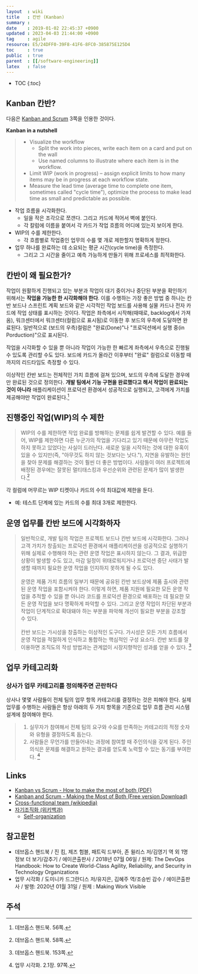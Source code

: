 ```yaml
---
layout  : wiki
title   : 칸반 (Kanban)
summary : 
date    : 2019-01-02 22:45:37 +0900
updated : 2023-04-03 21:44:00 +0900
tag     : agile
resource: E5/24DFF0-39F8-41F6-8FC0-385875E125D4
toc     : true
public  : true
parent  : [[/software-engineering]]
latex   : false
---
```

* TOC
{:toc}

## Kanban 칸반?

다음은 [Kanban and Scrum](https://www.infoq.com/minibooks/kanban-scrum-minibook ) 3쪽을 인용한 것이다.

>
**Kanban in a nutshell**
>
> - Visualize the workflow
>     - Split the work into pieces, write each item on a card and put on the wall
>     - Use named columns to illustrate where each item is in the workflow.
> - Limit WIP (work in progress) – assign explicit limits to how many items may be in progress at each workflow state.
> - Measure the lead time (average time to complete one item, sometimes called "cycle time"), optimize the process to make lead time as small and predictable as possible. 

- 작업 흐름을 시각화한다.
    - 일을 작은 조각으로 쪼갠다. 그리고 카드에 적어서 벽에 붙인다.
    - 각 칼럼에 이름을 붙여서 각 카드가 작업 흐름의 어디에 있는지 보이게 한다.
- WIP의 수를 제한한다.
    - 각 흐름별로 작업중인 업무의 수를 몇 개로 제한할지 명확하게 정한다.
- 업무 하나를 완료하는 데 소요되는 평균 시간(cycle time)을 측정한다.
    - 그리고 그 시간을 줄이고 예측 가능하게 만들기 위해 프로세스를 최적화한다.

## 칸반이 왜 필요한가?

>
작업이 원활하게 진행되고 있는 부분과 작업이 대기 중이거나 중단된 부분을 확인하기 위해서는 **작업을 가능한 한 시각화해야 한다**. 이를 수행하는 가장 좋은 방법 중 하나는 칸반 보드나 스프린트 계획 보드와 같은 시각적인 작업 보드를 사용해 실물 카드나 전자 카드에 작업 상태를 표시하는 것이다. 작업은 좌측에서 시작해(때때로, backlog에서 가져옴), 워크센터에서 워크센터(컬럼으로 표시됨)로 이동한 후 보드의 우측에 도달하면 완료된다. 일반적으로 (보드의 우측)컬럼은 "완료(Done)"나 "프로덕션에서 실행 중(in Porduction)"으로 표시된다.
>
작업을 시각화할 수 있을 뿐 아니라 작업이 가능한 한 빠르게 좌측에서 우측으로 진행될 수 있도록 관리할 수도 있다. 보드에 카드가 올라간 이후부터 "완료" 컬럼으로 이동할 때까지의 리드타임도 측정할 수 있다.
>
이상적인 칸반 보드는 전체적인 가치 흐름에 걸쳐 있으며, 보드의 우측에 도달한 경우에만 완료된 것으로 정의한다. **개발 팀에서 기능 구현을 완료했다고 해서 작업이 완료되는 것이 아니라** 애플리케이션이 프로덕션 환경에서 성공적으로 실행되고, 고객에게 가치를 제공해야만 작업이 완료된다.[^devops-handbook-56]

## 진행중인 작업(WIP)의 수 제한

> WIP의 수를 제한하면 작업 완료를 방해하는 문제를 쉽게 발견할 수 있다. 예를 들어, WIP를 제한하면 다른 누군가의 작업을 기다리고 있기 때문에 아무런 작업도 하지 못하고 있었다는 사실이 드러난다. 새로운 일을 시작하는 것에 대한 유혹이 있을 수 있지만(즉, "아무것도 하지 않는 것보다는 낫다."), 지연을 유발하는 원인을 찾아 문제를 해결하는 것이 훨씬 더 좋은 방법이다. 사람들이 여러 프로젝트에 배정된 경우에는 잘못된 멀티태스킹과 우선순위와 관련된 문제가 많이 발생한다.[^devops-handbook-58]

각 컬럼에 머무르는 WIP 티켓이나 카드의 수의 최대값에 제한을 둔다.

- 예: 테스트 단계에 있는 카드의 수를 최대 3개로 제한한다.


## 운영 업무를 칸반 보드에 시각화하자

> 일반적으로, 개발 팀의 작업은 프로젝트 보드나 칸반 보드에 시각화한다. 그러나 고객 가치가 창출되는 프로덕션 환경에서 애플리케이션을 성공적으로 실행하기 위해 실제로 수행해야 하는 관련 운영 작업은 표시하지 않는다. 그 결과, 위급한 상황이 발생할 수도 있고, 마감 일정이 위태로워지거나 프로덕션 중단 사태가 발생할 때까지 필요한 운영 작업을 인지하지 못하게 될 수도 있다.
<br/><br/>
운영은 제품 가치 흐름의 일부기 때문에 공유된 칸반 보드상에 제품 출시와 관련된 운영 작업을 포함시켜야 한다. 이렇게 하면, 제품 지원에 필요한 모든 운영 작업을 추적할 수 있을 뿐 아니라 코드를 프로덕션 환경으로 배포하는 데 필요한 모든 운영 작업을 보다 명확하게 파악할 수 있다. 그리고 운영 작업이 차단된 부분과 작업이 단계적으로 확대돼야 하는 부분을 파악해 개선이 필요한 부분을 강조할 수 있다.
<br/><br/>
칸반 보드는 가시성을 창출하는 이상적인 도구다. 가시성은 모든 가치 흐름에서 운영 작업을 적절하게 인식하고 통합하는 핵심적인 구성 요소다. 칸반 보드를 잘 이용하면 조직도의 작성 방법과는 관계없이 시장지향적인 성과를 얻을 수 있다.
[^devops-handbook-153]

## 업무 카테고리화

### 상사가 업무 카테고리를 정의해주면 곤란하다

>
상사나 몇몇 사람들이 전체 팀의 업무 항목 카테고리를 결정하는 것은 피해야 한다.
실제 업무를 수행하는 사람들은 항상 아래의 두 가지 항목을 기준으로 업무 흐름 관리 시스템 설계에 참여해야 한다.
>
> 1. 실무자가 참여해서 전체 팀의 요구와 수요를 만족하는 카테고리의 적정 숫자와 유형을 결정하도록 돕는다.
> 2. 사람들은 무언가를 만들어내는 과정에 참여할 때 주인의식을 갖게 된다. 주인의식은 문제를 해결하고 원하는 결과를 얻도록 노력할 수 있는 동기를 부여한다.
[^visible-97]

## Links

* [Kanban vs Scrum - How to make the most of both (PDF)](https://www.crisp.se/file-uploads/Kanban-vs-Scrum.pdf )
* [Kanban and Scrum - Making the Most of Both (Free version Download)](https://www.infoq.com/minibooks/kanban-scrum-minibook )
* [Cross-functional team (wikipedia)](https://en.wikipedia.org/wiki/Cross-functional_team )
* [자기조직화 (위키백과)](https://ko.wikipedia.org/wiki/%EC%9E%90%EA%B8%B0%EC%A1%B0%EC%A7%81%ED%99%94 )
    * [Self-organization](https://en.wikipedia.org/wiki/Self-organization )

## 참고문헌

- 데브옵스 핸드북 / 진 킴, 제즈 험블, 패트릭 드부아, 존 윌리스 저/김영기 역 외 1명 정보 더 보기/감추기 / 에이콘출판사 / 2018년 07월 06일 / 원제: The DevOps Handbook: How to Create World-Class Agility, Reliability, and Security in Technology Organizations
- 업무 시각화 / 도미니카 드그란디스 저/유지은, 김혜주 역/조승빈 감수 / 에이콘출판사 / 발행: 2020년 01월 31일 / 원제 : Making Work Visible

## 주석

[^devops-handbook-56]: 데브옵스 핸드북. 56쪽.
[^devops-handbook-58]: 데브옵스 핸드북. 58쪽.
[^devops-handbook-153]: 데브옵스 핸드북. 153쪽.
[^visible-97]: 업무 시각화. 2.1장. 97쪽.


